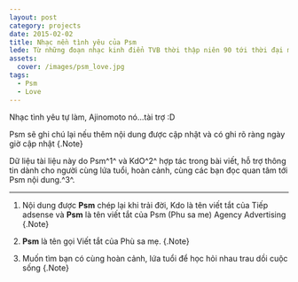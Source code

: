 ```yaml
---
layout: post
category: projects
date: 2015-02-02
title: Nhạc nền tình yêu của Psm
lede: Từ những đoạn nhạc kinh điển TVB thời thập niên 90 tới thời đại mới 2020 của dân công nghệ và yêu.
assets:
  cover: /images/psm_love.jpg
tags:
  - Psm
  - Love
---
```


<!-- <Media ratio="1500/2500" image="/images/psm_love.jpg" /> -->

Nhạc tình yêu tự làm, Ajinomoto nó...tài trợ :D

<MediaVideo src="416884422" ratio="556.92/744" />

Psm sẽ ghi chú lại nếu thêm nội dung được cập nhật và có ghi rõ ràng ngày giờ cập nhật {.Note}

Dữ liệu tài liệu này do Psm^1^ và KdO^2^ hợp tác trong bài viết, hỗ trợ thông tin dành cho người cùng lứa tuổi, hoàn cảnh, cùng các bạn đọc quan tâm tới Psm nội dung.^3^.

---

1. Nội dung được **Psm** chép lại khi trải đời, Kdo là tên viết tắt của Tiếp adsense và **Psm** là tên viết tắt của Psm (Phu sa me) Agency Advertising {.Note}

2. **Psm** là tên gọi Viết tắt của Phù sa mẹ. {.Note}

3. Muốn tìm bạn có cùng hoàn cảnh, lứa tuổi để học hỏi nhau trau dồi cuộc sống {.Note}

<script>
import Media from "../../src/components/Media";
import MediaVideo from "../../src/components/MediaVideo";
import PostButton from "../../src/components/PostButton";
export default {
  components: {
    Media,
    MediaVideo,
    PostButton,
  }
}
</script>
